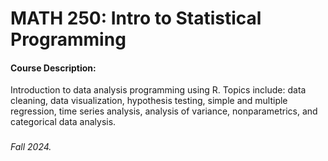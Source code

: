 # MATH 250: Intro to Statistical Programming

#### Course Description:
Introduction to data analysis programming using R. Topics include: data cleaning, data visualization, hypothesis testing, simple and multiple regression, time series analysis, analysis of variance, nonparametrics, and categorical data analysis.

###

###### Fall 2024.
